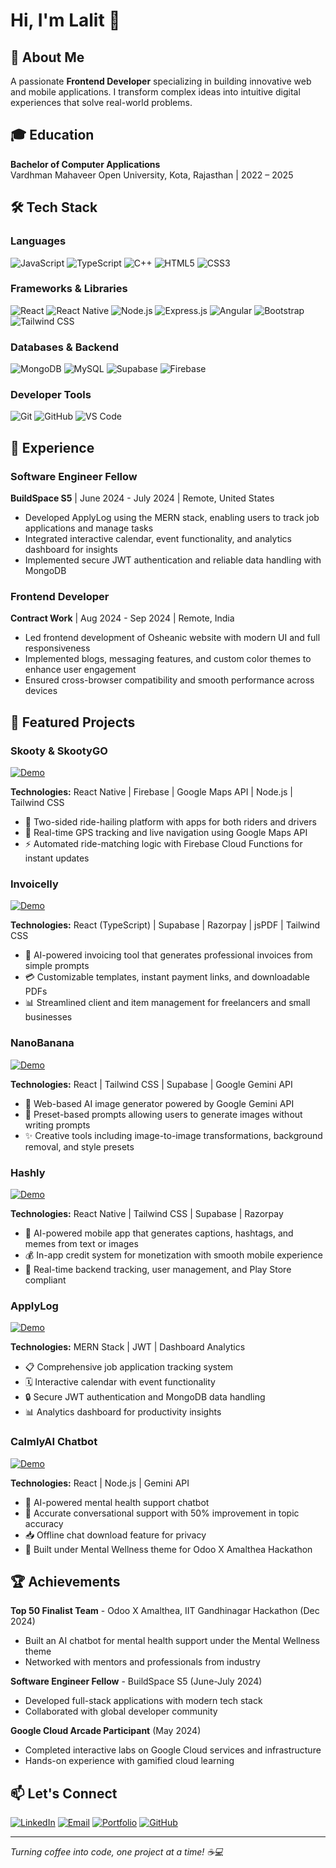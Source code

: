 # Hi, I'm Lalit 👋

## 🚀 About Me
A passionate **Frontend Developer** specializing in building innovative web and mobile applications. I transform complex ideas into intuitive digital experiences that solve real-world problems.

## 🎓 Education
**Bachelor of Computer Applications**  
Vardhman Mahaveer Open University, Kota, Rajasthan | 2022 – 2025

## 🛠️ Tech Stack

### Languages
![JavaScript](https://img.shields.io/badge/-JavaScript-F7DF1E?style=for-the-badge&logo=javascript&logoColor=black)
![TypeScript](https://img.shields.io/badge/-TypeScript-3178C6?style=for-the-badge&logo=typescript&logoColor=white)
![C++](https://img.shields.io/badge/-C++-00599C?style=for-the-badge&logo=c%2B%2B&logoColor=white)
![HTML5](https://img.shields.io/badge/-HTML5-E34F26?style=for-the-badge&logo=html5&logoColor=white)
![CSS3](https://img.shields.io/badge/-CSS3-1572B6?style=for-the-badge&logo=css3&logoColor=white)

### Frameworks & Libraries
![React](https://img.shields.io/badge/-React-61DAFB?style=for-the-badge&logo=react&logoColor=black)
![React Native](https://img.shields.io/badge/-React_Native-61DAFB?style=for-the-badge&logo=react&logoColor=black)
![Node.js](https://img.shields.io/badge/-Node.js-339933?style=for-the-badge&logo=nodedotjs&logoColor=white)
![Express.js](https://img.shields.io/badge/-Express.js-000000?style=for-the-badge&logo=express&logoColor=white)
![Angular](https://img.shields.io/badge/-AngularJS-E23237?style=for-the-badge&logo=angularjs&logoColor=white)
![Bootstrap](https://img.shields.io/badge/-Bootstrap-7952B3?style=for-the-badge&logo=bootstrap&logoColor=white)
![Tailwind CSS](https://img.shields.io/badge/-Tailwind_CSS-38B2AC?style=for-the-badge&logo=tailwind-css&logoColor=white)

### Databases & Backend
![MongoDB](https://img.shields.io/badge/-MongoDB-47A248?style=for-the-badge&logo=mongodb&logoColor=white)
![MySQL](https://img.shields.io/badge/-MySQL-4479A1?style=for-the-badge&logo=mysql&logoColor=white)
![Supabase](https://img.shields.io/badge/-Supabase-3ECF8E?style=for-the-badge&logo=supabase&logoColor=white)
![Firebase](https://img.shields.io/badge/-Firebase-FFCA28?style=for-the-badge&logo=firebase&logoColor=black)

### Developer Tools
![Git](https://img.shields.io/badge/-Git-F05032?style=for-the-badge&logo=git&logoColor=white)
![GitHub](https://img.shields.io/badge/-GitHub-181717?style=for-the-badge&logo=github&logoColor=white)
![VS Code](https://img.shields.io/badge/-VS_Code-007ACC?style=for-the-badge&logo=visual-studio-code&logoColor=white)

## 💼 Experience

### Software Engineer Fellow
**BuildSpace S5** | June 2024 - July 2024 | Remote, United States
- Developed ApplyLog using the MERN stack, enabling users to track job applications and manage tasks
- Integrated interactive calendar, event functionality, and analytics dashboard for insights
- Implemented secure JWT authentication and reliable data handling with MongoDB

### Frontend Developer
**Contract Work** | Aug 2024 - Sep 2024 | Remote, India
- Led frontend development of Osheanic website with modern UI and full responsiveness
- Implemented blogs, messaging features, and custom color themes to enhance user engagement
- Ensured cross-browser compatibility and smooth performance across devices

## 📂 Featured Projects

### Skooty & SkootyGO
[![Demo](https://img.shields.io/badge/View-Project-brightgreen?style=flat-square)](https://your-link-here)

**Technologies:** React Native | Firebase | Google Maps API | Node.js | Tailwind CSS

- 🚗 Two-sided ride-hailing platform with apps for both riders and drivers
- 📍 Real-time GPS tracking and live navigation using Google Maps API
- ⚡ Automated ride-matching logic with Firebase Cloud Functions for instant updates

### Invoicelly
[![Demo](https://img.shields.io/badge/View-Project-brightgreen?style=flat-square)](https://your-link-here)

**Technologies:** React (TypeScript) | Supabase | Razorpay | jsPDF | Tailwind CSS

- 🤖 AI-powered invoicing tool that generates professional invoices from simple prompts
- 💳 Customizable templates, instant payment links, and downloadable PDFs
- 📊 Streamlined client and item management for freelancers and small businesses

### NanoBanana
[![Demo](https://img.shields.io/badge/View-Project-brightgreen?style=flat-square)](https://your-link-here)

**Technologies:** React | Tailwind CSS | Supabase | Google Gemini API

- 🎨 Web-based AI image generator powered by Google Gemini API
- 🎯 Preset-based prompts allowing users to generate images without writing prompts
- ✨ Creative tools including image-to-image transformations, background removal, and style presets

### Hashly
[![Demo](https://img.shields.io/badge/View-Project-brightgreen?style=flat-square)](https://your-link-here)

**Technologies:** React Native | Tailwind CSS | Supabase | Razorpay

- 📱 AI-powered mobile app that generates captions, hashtags, and memes from text or images
- 💰 In-app credit system for monetization with smooth mobile experience
- 🔄 Real-time backend tracking, user management, and Play Store compliant

### ApplyLog
[![Demo](https://img.shields.io/badge/Live-Demo-brightgreen?style=flat-square)](https://applylog.vercel.app/)

**Technologies:** MERN Stack | JWT | Dashboard Analytics

- 📋 Comprehensive job application tracking system
- 🗓️ Interactive calendar with event functionality
- 🔒 Secure JWT authentication and MongoDB data handling
- 📊 Analytics dashboard for productivity insights

### CalmlyAI Chatbot
[![Demo](https://img.shields.io/badge/Live-Demo-brightgreen?style=flat-square)](https://lalit-kumar-mental-wellness.vercel.app/)

**Technologies:** React | Node.js | Gemini API

- 🧠 AI-powered mental health support chatbot
- 💬 Accurate conversational support with 50% improvement in topic accuracy
- 📥 Offline chat download feature for privacy
- 🎯 Built under Mental Wellness theme for Odoo X Amalthea Hackathon

## 🏆 Achievements

**Top 50 Finalist Team** - Odoo X Amalthea, IIT Gandhinagar Hackathon (Dec 2024)
- Built an AI chatbot for mental health support under the Mental Wellness theme
- Networked with mentors and professionals from industry

**Software Engineer Fellow** - BuildSpace S5 (June-July 2024)
- Developed full-stack applications with modern tech stack
- Collaborated with global developer community

**Google Cloud Arcade Participant** (May 2024)
- Completed interactive labs on Google Cloud services and infrastructure
- Hands-on experience with gamified cloud learning

## 📫 Let's Connect
[![LinkedIn](https://img.shields.io/badge/LinkedIn-Connect-blue?style=for-the-badge&logo=linkedin)](https://linkedin.com/in/lalitnamdev)
[![Email](https://img.shields.io/badge/Email-Contact-red?style=for-the-badge&logo=gmail)](mailto:namdevlalit914@gmail.com)
[![Portfolio](https://img.shields.io/badge/Portfolio-Visit-black?style=for-the-badge&logo=web)](https://lalit-portfolio1.netlify.app/)
[![GitHub](https://img.shields.io/badge/GitHub-Follow-181717?style=for-the-badge&logo=github)](https://github.com/yourusername)

---

*Turning coffee into code, one project at a time! ☕️💻*
